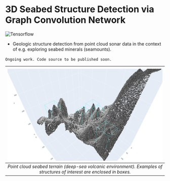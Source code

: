 # 3D Seabed Structure Detection via Graph Convolution Network
![Tensorflow](https://img.shields.io/badge/Implemented%20in-Tensorflow-green.svg) <br>

- Geologic structure detection from point cloud sonar data in the context of e.g. exploring seabed minerals (seamounts).

`Ongoing work. Code source to be published soon.`


| ![sample](https://raw.githubusercontent.com/cjuliani/tf-3D-SS-GCN/main/pointcloud2.PNG) |
|:--:|
| *Point cloud seabed terrain (deep-sea volcanic environment). Examples of structures of interest are enclosed in boxes.*
